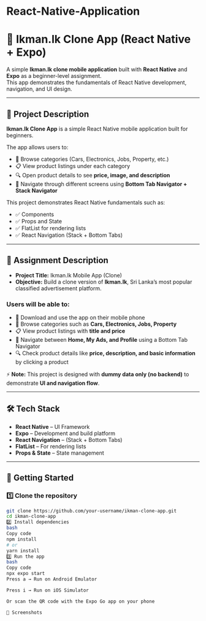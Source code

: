 # React-Native-Application
# 📱 Ikman.lk Clone App (React Native + Expo)

A simple **Ikman.lk clone mobile application** built with **React Native** and **Expo** as a beginner-level assignment.  
This app demonstrates the fundamentals of React Native development, navigation, and UI design.  

---

## 📌 Project Description
**Ikman.lk Clone App** is a simple React Native mobile application built for beginners.  

The app allows users to:
- 📂 Browse categories (Cars, Electronics, Jobs, Property, etc.)
- 📋 View product listings under each category
- 🔍 Open product details to see **price, image, and description**
- 🧭 Navigate through different screens using **Bottom Tab Navigator + Stack Navigator**

This project demonstrates React Native fundamentals such as:
- ✅ Components  
- ✅ Props and State  
- ✅ FlatList for rendering lists  
- ✅ React Navigation (Stack + Bottom Tabs)  

---

## 🎯 Assignment Description
- **Project Title:** Ikman.lk Mobile App (Clone)  
- **Objective:** Build a clone version of **Ikman.lk**, Sri Lanka’s most popular classified advertisement platform.  

### Users will be able to:
- 📲 Download and use the app on their mobile phone  
- 📂 Browse categories such as **Cars, Electronics, Jobs, Property**  
- 📋 View product listings with **title and price**  
- 🔄 Navigate between **Home, My Ads, and Profile** using a Bottom Tab Navigator  
- 🔍 Check product details like **price, description, and basic information** by clicking a product  

⚡ **Note:** This project is designed with **dummy data only (no backend)** to demonstrate **UI and navigation flow**.  

---

## 🛠 Tech Stack
- **React Native** – UI Framework  
- **Expo** – Development and build platform  
- **React Navigation** – (Stack + Bottom Tabs)  
- **FlatList** – For rendering lists  
- **Props & State** – State management  

---

## 🚀 Getting Started

### 1️⃣ Clone the repository
```bash
git clone https://github.com/your-username/ikman-clone-app.git
cd ikman-clone-app
2️⃣ Install dependencies
bash
Copy code
npm install
# or
yarn install
3️⃣ Run the app
bash
Copy code
npx expo start
Press a → Run on Android Emulator

Press i → Run on iOS Simulator

Or scan the QR code with the Expo Go app on your phone

📸 Screenshots

